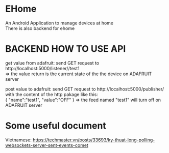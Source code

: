 # EHome
An Android Application to manage devices at home <br />
There is also backend for ehome

# BACKEND HOW TO USE API
get value from adafruit: send GET request to http://localhost:5000/listener/<username>/test1  <br />
=> the value return is the current state of the the device on ADAFRUIT server <br />

post value to adafruit: send GET request to http://localhost:5000/publisher/<username>  <br />
with the content of the http pakage like this: <br />
{
    "name":"test1",
    "value":"OFF"
}
=> the feed named "test1" will turn off on ADAFRUIT server 
  
# Some useful document
 Vietnamese: https://techmaster.vn/posts/33693/ky-thuat-long-polling-websockets-server-sent-events-comet
